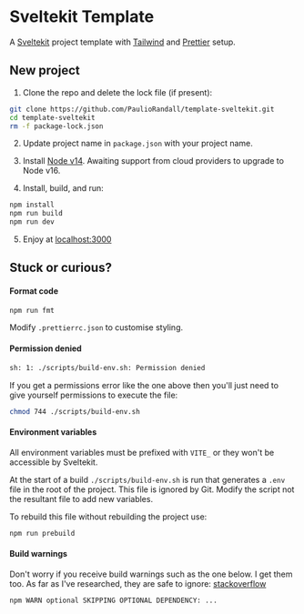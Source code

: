 # Sveltekit Template

A [Sveltekit](https://kit.svelte.dev/) project template with [Tailwind](https://tailwindcss.com/) and [Prettier](https://prettier.io/) setup.

## New project

1. Clone the repo and delete the lock file (if present):

```bash
git clone https://github.com/PaulioRandall/template-sveltekit.git
cd template-sveltekit
rm -f package-lock.json
```

2. Update project name in `package.json` with your project name.

3. Install [Node v14](https://nodejs.org/en/download/). Awaiting support from cloud providers to upgrade to Node v16.

4. Install, build, and run:

```bash
npm install
npm run build
npm run dev
```

5. Enjoy at [localhost:3000](http://localhost:3000)

## Stuck or curious?

#### Format code

```bash
npm run fmt
```

Modify `.prettierrc.json` to customise styling.

#### Permission denied

```bash
sh: 1: ./scripts/build-env.sh: Permission denied
```

If you get a permissions error like the one above then you'll just need to give yourself permissions to execute the file:

```bash
chmod 744 ./scripts/build-env.sh
```

#### Environment variables

All environment variables must be prefixed with `VITE_` or they won't be accessible by Sveltekit.

At the start of a build `./scripts/build-env.sh` is run that generates a `.env` file in the root of the project. This file is ignored by Git. Modify the script not the resultant file to add new variables.

To rebuild this file without rebuilding the project use:

```bash
npm run prebuild
```

#### Build warnings

Don't worry if you receive build warnings such as the one below. I get them too. As far as I've researched, they are safe to ignore: [stackoverflow](https://stackoverflow.com/questions/62810078/how-to-solve-npm-warn-optional-skipping-optional-dependency-fsevents1-2-13)

```bash
npm WARN optional SKIPPING OPTIONAL DEPENDENCY: ...
```
